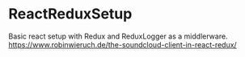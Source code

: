 # ReactReduxSetup
Basic react setup with Redux and ReduxLogger as a middlerware. 
https://www.robinwieruch.de/the-soundcloud-client-in-react-redux/

